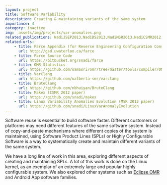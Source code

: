 ```yaml
---
layout: project
title: Software Variability
description: Creating & maintaining variants of the same system
importance: 4
category: inactive
img:  assets/img/projects/var-anomalies.png
related_publications: NadiJSEP2013,NadiDS2013,NadiMSR2013,NadiCSMR2012,NadiWCRE2011, Medeiros2015, NadiTSE2015, NadiICSE2014, ALMasriSPLC18,AlMasriCASCON17, NuryyevICSE21, BusingeICSEM18,BusingEMSE22
related-urls:
    - title: Farce Appendix (for Reverse Engineering Configuration Constraints)
      url: http://gsd.uwaterloo.ca/farce
    - title: Farce Source Code
      url: https://bitbucket.org/snadi/farce
    - title: OMR Statistics
      url: https://github.com/samasri/omr/tree/master/tools/compiler/OMRStatistics
    - title: VarClang
      url: https://github.com/ualberta-smr/varclang
    - title: BruteClang
      url: https://github.com/nbhuiyan/BruteClang
    - title: Makex (CSMR 2012 paper)
      url: https://github.com/snadi/makex 
    - title: Linux Variability Anomalies Evolution (MSR 2012 paper)
      url: https://github.com/snadi/LinuxVarAnomalyEvolution 
---
```


Software reuse is essential to build software faster. Different customers or platforms may need different features of the same software system. Instead of copy-and-paste mechanisms where different copies of the system is maintained, using Software Product Lines (SPLs) or Highly Configurable Software is a way to systematically create and maintain different variants of the same system.

We have a long line of work in this area, exploring different aspects of creating and maintaining SPLs. A lot of this work is done on the Linux kernel, as an exemplar of an extremely large and popular highly configurable system. We also explored other systems such as [Eclipse OMR](https://github.com/eclipse/omr) and Android App software families.
